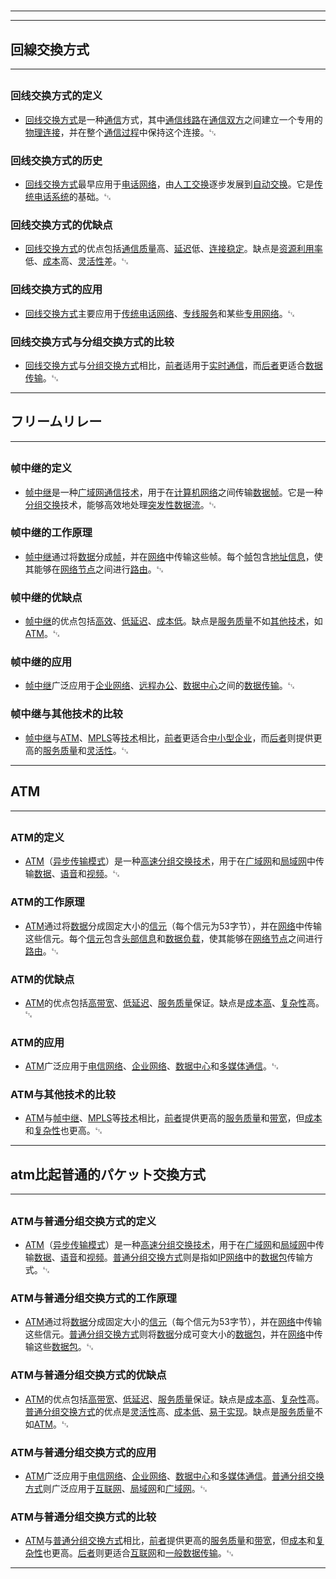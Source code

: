 # 
___
___
## 回線交換方式
___
## 
### 回线交换方式的定义
- [回线交换方式](https://zh.wikipedia.org/wiki/回线交换方式)是一种[通信](https://zh.wikipedia.org/wiki/通信)方式，其中[通信线路](https://zh.wikipedia.org/wiki/通信线路)在[通信双方](https://zh.wikipedia.org/wiki/通信双方)之间建立一个专用的[物理连接](https://zh.wikipedia.org/wiki/物理连接)，并在整个[通信过程](https://zh.wikipedia.org/wiki/通信过程)中保持这个连接。␃

### 回线交换方式的历史
- [回线交换方式](https://zh.wikipedia.org/wiki/回线交换方式)最早应用于[电话网络](https://zh.wikipedia.org/wiki/电话网络)，由[人工交换](https://zh.wikipedia.org/wiki/人工交换)逐步发展到[自动交换](https://zh.wikipedia.org/wiki/自动交换)。它是[传统电话系统](https://zh.wikipedia.org/wiki/传统电话系统)的基础。␃

### 回线交换方式的优缺点
- [回线交换方式](https://zh.wikipedia.org/wiki/回线交换方式)的优点包括[通信质量](https://zh.wikipedia.org/wiki/通信质量)高、[延迟](https://zh.wikipedia.org/wiki/延迟)低、[连接稳定](https://zh.wikipedia.org/wiki/连接稳定)。缺点是[资源利用率](https://zh.wikipedia.org/wiki/资源利用率)低、[成本](https://zh.wikipedia.org/wiki/成本)高、[灵活性](https://zh.wikipedia.org/wiki/灵活性)差。␃

### 回线交换方式的应用
- [回线交换方式](https://zh.wikipedia.org/wiki/回线交换方式)主要应用于[传统电话网络](https://zh.wikipedia.org/wiki/传统电话网络)、[专线服务](https://zh.wikipedia.org/wiki/专线服务)和某些[专用网络](https://zh.wikipedia.org/wiki/专用网络)。␃

### 回线交换方式与分组交换方式的比较
- [回线交换方式](https://zh.wikipedia.org/wiki/回线交换方式)与[分组交换方式](https://zh.wikipedia.org/wiki/分组交换方式)相比，[前者](https://zh.wikipedia.org/wiki/前者)适用于[实时通信](https://zh.wikipedia.org/wiki/实时通信)，而[后者](https://zh.wikipedia.org/wiki/后者)更适合[数据传输](https://zh.wikipedia.org/wiki/数据传输)。␃
___
## フリームリレー
___
## 
### 帧中继的定义
- [帧中继](https://zh.wikipedia.org/wiki/帧中继)是一种[广域网](https://zh.wikipedia.org/wiki/广域网)[通信技术](https://zh.wikipedia.org/wiki/通信技术)，用于在[计算机网络](https://zh.wikipedia.org/wiki/计算机网络)之间传输[数据帧](https://zh.wikipedia.org/wiki/数据帧)。它是一种[分组交换](https://zh.wikipedia.org/wiki/分组交换)技术，能够高效地处理[突发性数据流](https://zh.wikipedia.org/wiki/突发性数据流)。␃

### 帧中继的工作原理
- [帧中继](https://zh.wikipedia.org/wiki/帧中继)通过将[数据](https://zh.wikipedia.org/wiki/数据)分成[帧](https://zh.wikipedia.org/wiki/帧)，并在[网络](https://zh.wikipedia.org/wiki/网络)中传输这些帧。每个[帧](https://zh.wikipedia.org/wiki/帧)包含[地址信息](https://zh.wikipedia.org/wiki/地址信息)，使其能够在[网络节点](https://zh.wikipedia.org/wiki/网络节点)之间进行[路由](https://zh.wikipedia.org/wiki/路由)。␃

### 帧中继的优缺点
- [帧中继](https://zh.wikipedia.org/wiki/帧中继)的优点包括[高效](https://zh.wikipedia.org/wiki/高效)、[低延迟](https://zh.wikipedia.org/wiki/低延迟)、[成本低](https://zh.wikipedia.org/wiki/成本低)。缺点是[服务质量](https://zh.wikipedia.org/wiki/服务质量)不如[其他技术](https://zh.wikipedia.org/wiki/其他技术)，如[ATM](https://zh.wikipedia.org/wiki/ATM)。␃

### 帧中继的应用
- [帧中继](https://zh.wikipedia.org/wiki/帧中继)广泛应用于[企业网络](https://zh.wikipedia.org/wiki/企业网络)、[远程办公](https://zh.wikipedia.org/wiki/远程办公)、[数据中心](https://zh.wikipedia.org/wiki/数据中心)之间的[数据传输](https://zh.wikipedia.org/wiki/数据传输)。␃

### 帧中继与其他技术的比较
- [帧中继](https://zh.wikipedia.org/wiki/帧中继)与[ATM](https://zh.wikipedia.org/wiki/ATM)、[MPLS](https://zh.wikipedia.org/wiki/MPLS)等[技术](https://zh.wikipedia.org/wiki/技术)相比，[前者](https://zh.wikipedia.org/wiki/前者)更适合[中小型企业](https://zh.wikipedia.org/wiki/中小型企业)，而[后者](https://zh.wikipedia.org/wiki/后者)则提供更高的[服务质量](https://zh.wikipedia.org/wiki/服务质量)和[灵活性](https://zh.wikipedia.org/wiki/灵活性)。␃
___
## ATM
___
## 
### ATM的定义
- [ATM](https://zh.wikipedia.org/wiki/ATM)（[异步传输模式](https://zh.wikipedia.org/wiki/异步传输模式)）是一种[高速](https://zh.wikipedia.org/wiki/高速)[分组交换技术](https://zh.wikipedia.org/wiki/分组交换技术)，用于在[广域网](https://zh.wikipedia.org/wiki/广域网)和[局域网](https://zh.wikipedia.org/wiki/局域网)中传输[数据](https://zh.wikipedia.org/wiki/数据)、[语音](https://zh.wikipedia.org/wiki/语音)和[视频](https://zh.wikipedia.org/wiki/视频)。␃

### ATM的工作原理
- [ATM](https://zh.wikipedia.org/wiki/ATM)通过将[数据](https://zh.wikipedia.org/wiki/数据)分成固定大小的[信元](https://zh.wikipedia.org/wiki/信元)（每个信元为53字节），并在[网络](https://zh.wikipedia.org/wiki/网络)中传输这些信元。每个[信元](https://zh.wikipedia.org/wiki/信元)包含[头部信息](https://zh.wikipedia.org/wiki/头部信息)和[数据负载](https://zh.wikipedia.org/wiki/数据负载)，使其能够在[网络节点](https://zh.wikipedia.org/wiki/网络节点)之间进行[路由](https://zh.wikipedia.org/wiki/路由)。␃

### ATM的优缺点
- [ATM](https://zh.wikipedia.org/wiki/ATM)的优点包括[高带宽](https://zh.wikipedia.org/wiki/高带宽)、[低延迟](https://zh.wikipedia.org/wiki/低延迟)、[服务质量](https://zh.wikipedia.org/wiki/服务质量)保证。缺点是[成本高](https://zh.wikipedia.org/wiki/成本高)、[复杂性](https://zh.wikipedia.org/wiki/复杂性)高。␃

### ATM的应用
- [ATM](https://zh.wikipedia.org/wiki/ATM)广泛应用于[电信网络](https://zh.wikipedia.org/wiki/电信网络)、[企业网络](https://zh.wikipedia.org/wiki/企业网络)、[数据中心](https://zh.wikipedia.org/wiki/数据中心)和[多媒体通信](https://zh.wikipedia.org/wiki/多媒体通信)。␃

### ATM与其他技术的比较
- [ATM](https://zh.wikipedia.org/wiki/ATM)与[帧中继](https://zh.wikipedia.org/wiki/帧中继)、[MPLS](https://zh.wikipedia.org/wiki/MPLS)等[技术](https://zh.wikipedia.org/wiki/技术)相比，[前者](https://zh.wikipedia.org/wiki/前者)提供更高的[服务质量](https://zh.wikipedia.org/wiki/服务质量)和[带宽](https://zh.wikipedia.org/wiki/带宽)，但[成本](https://zh.wikipedia.org/wiki/成本)和[复杂性](https://zh.wikipedia.org/wiki/复杂性)也更高。␃
___
## atm比起普通的パケット交換方式
___
## 
### ATM与普通分组交换方式的定义
- [ATM](https://zh.wikipedia.org/wiki/ATM)（[异步传输模式](https://zh.wikipedia.org/wiki/异步传输模式)）是一种[高速](https://zh.wikipedia.org/wiki/高速)[分组交换技术](https://zh.wikipedia.org/wiki/分组交换技术)，用于在[广域网](https://zh.wikipedia.org/wiki/广域网)和[局域网](https://zh.wikipedia.org/wiki/局域网)中传输[数据](https://zh.wikipedia.org/wiki/数据)、[语音](https://zh.wikipedia.org/wiki/语音)和[视频](https://zh.wikipedia.org/wiki/视频)。[普通分组交换方式](https://zh.wikipedia.org/wiki/普通分组交换方式)则是指如[IP网络](https://zh.wikipedia.org/wiki/IP网络)中的[数据包](https://zh.wikipedia.org/wiki/数据包)传输方式。␃

### ATM与普通分组交换方式的工作原理
- [ATM](https://zh.wikipedia.org/wiki/ATM)通过将[数据](https://zh.wikipedia.org/wiki/数据)分成固定大小的[信元](https://zh.wikipedia.org/wiki/信元)（每个信元为53字节），并在[网络](https://zh.wikipedia.org/wiki/网络)中传输这些信元。[普通分组交换方式](https://zh.wikipedia.org/wiki/普通分组交换方式)则将[数据](https://zh.wikipedia.org/wiki/数据)分成可变大小的[数据包](https://zh.wikipedia.org/wiki/数据包)，并在[网络](https://zh.wikipedia.org/wiki/网络)中传输这些[数据包](https://zh.wikipedia.org/wiki/数据包)。␃

### ATM与普通分组交换方式的优缺点
- [ATM](https://zh.wikipedia.org/wiki/ATM)的优点包括[高带宽](https://zh.wikipedia.org/wiki/高带宽)、[低延迟](https://zh.wikipedia.org/wiki/低延迟)、[服务质量](https://zh.wikipedia.org/wiki/服务质量)保证。缺点是[成本高](https://zh.wikipedia.org/wiki/成本高)、[复杂性](https://zh.wikipedia.org/wiki/复杂性)高。[普通分组交换方式](https://zh.wikipedia.org/wiki/普通分组交换方式)的优点是[灵活性](https://zh.wikipedia.org/wiki/灵活性)高、[成本低](https://zh.wikipedia.org/wiki/成本低)、[易于实现](https://zh.wikipedia.org/wiki/易于实现)。缺点是[服务质量](https://zh.wikipedia.org/wiki/服务质量)不如[ATM](https://zh.wikipedia.org/wiki/ATM)。␃

### ATM与普通分组交换方式的应用
- [ATM](https://zh.wikipedia.org/wiki/ATM)广泛应用于[电信网络](https://zh.wikipedia.org/wiki/电信网络)、[企业网络](https://zh.wikipedia.org/wiki/企业网络)、[数据中心](https://zh.wikipedia.org/wiki/数据中心)和[多媒体通信](https://zh.wikipedia.org/wiki/多媒体通信)。[普通分组交换方式](https://zh.wikipedia.org/wiki/普通分组交换方式)则广泛应用于[互联网](https://zh.wikipedia.org/wiki/互联网)、[局域网](https://zh.wikipedia.org/wiki/局域网)和[广域网](https://zh.wikipedia.org/wiki/广域网)。␃

### ATM与普通分组交换方式的比较
- [ATM](https://zh.wikipedia.org/wiki/ATM)与[普通分组交换方式](https://zh.wikipedia.org/wiki/普通分组交换方式)相比，[前者](https://zh.wikipedia.org/wiki/前者)提供更高的[服务质量](https://zh.wikipedia.org/wiki/服务质量)和[带宽](https://zh.wikipedia.org/wiki/带宽)，但[成本](https://zh.wikipedia.org/wiki/成本)和[复杂性](https://zh.wikipedia.org/wiki/复杂性)也更高。[后者](https://zh.wikipedia.org/wiki/后者)则更适合[互联网](https://zh.wikipedia.org/wiki/互联网)和[一般数据传输](https://zh.wikipedia.org/wiki/一般数据传输)。␃
___
